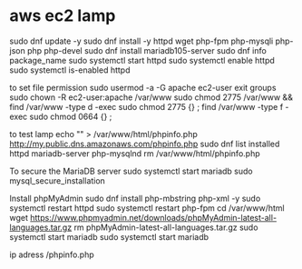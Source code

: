 # aws ec2 lamp
sudo dnf update -y
sudo dnf install -y httpd wget php-fpm php-mysqli php-json php php-devel
sudo dnf install mariadb105-server
sudo dnf info package_name
sudo systemctl start httpd
sudo systemctl enable httpd
sudo systemctl is-enabled httpd

to set file permission
sudo usermod -a -G apache ec2-user
exit
groups
sudo chown -R ec2-user:apache /var/www
sudo chmod 2775 /var/www && find /var/www -type d -exec sudo chmod 2775 {} \;
find /var/www -type f -exec sudo chmod 0664 {} \;

to test lamp 
echo "<?php phpinfo(); ?>" > /var/www/html/phpinfo.php
http://my.public.dns.amazonaws.com/phpinfo.php
sudo dnf list installed httpd mariadb-server php-mysqlnd
rm /var/www/html/phpinfo.php

To secure the MariaDB server
sudo systemctl start mariadb
sudo mysql_secure_installation

 Install phpMyAdmin
 sudo dnf install php-mbstring php-xml -y
 sudo systemctl restart httpd
 sudo systemctl restart php-fpm
 cd /var/www/html
 wget https://www.phpmyadmin.net/downloads/phpMyAdmin-latest-all-languages.tar.gz
 rm phpMyAdmin-latest-all-languages.tar.gz
 sudo systemctl start mariadb
 sudo systemctl start mariadb

 ip adress /phpinfo.php 
